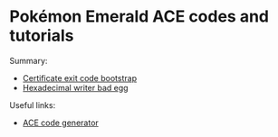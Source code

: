 # Pokémon Emerald ACE codes and tutorials

Summary:
- [Certificate exit code bootstrap](exit-code.md)
- [Hexadecimal writer bad egg](hex-writer.md)

Useful links:
- [ACE code generator](https://e-sh4rk.github.io/EmeraldACE_web/)

